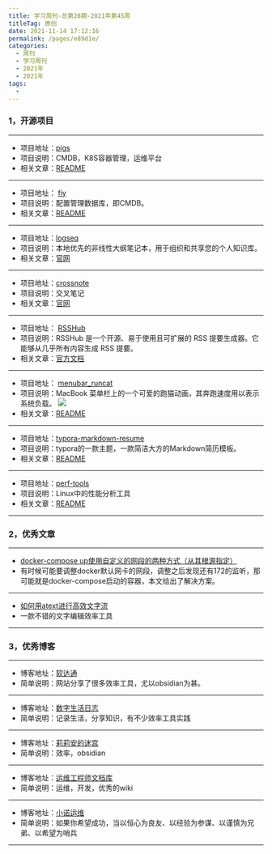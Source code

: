 ```yaml
---
title: 学习周刊-总第28期-2021年第45周
titleTag: 原创
date: 2021-11-14 17:12:16
permalink: /pages/e89d1e/
categories:
  - 周刊
  - 学习周刊
  - 2021年
  - 2021年
tags:
  - 
---
```


### **1，开源项目**

---

- 项目地址：[pigs](https://github.com/small-flying-pigs/pigs)
- 项目说明：CMDB，K8S容器管理，运维平台
- 相关文章：[README](https://github.com/small-flying-pigs/pigs/blob/master/README.md)

---

- 项目地址： [fiy](https://github.com/lanyulei/fiy)
- 项目说明：配置管理数据库，即CMDB。
- 相关文章：[README](https://github.com/lanyulei/fiy/blob/master/README.md)

---

- 项目地址：[logseq](https://github.com/logseq/logseq)
- 项目说明：本地优先的非线性大纲笔记本，用于组织和共享您的个人知识库。
- 相关文章：[官网](https://logseq.com/)

---

- 项目地址：[crossnote](https://github.com/0xGG/crossnote)
- 项目说明：交叉笔记
- 相关文章：[官网](https://crossnote.app/)

---

- 项目地址： [RSSHub](https://github.com/DIYgod/RSSHub)
- 项目说明：RSSHub 是一个开源、易于使用且可扩展的 RSS 提要生成器。它能够从几乎所有内容生成 RSS 提要。
- 相关文章：[官方文档](https://docs.rsshub.app/)

---

- 项目地址： [menubar_runcat](https://github.com/Kyome22/menubar_runcat)
- 项目说明：MacBook 菜单栏上的一个可爱的跑猫动画，其奔跑速度用以表示系统负载。
  ![](http://t.eryajf.net/imgs/2021/11/02585b519054c3bc.gif)
- 相关文章：[README](https://github.com/Kyome22/menubar_runcat/blob/master/README.md)

---

- 项目地址：[typora-markdown-resume](https://github.com/CodingDocs/typora-markdown-resume)
- 项目说明：typora的一款主题，一款简洁大方的Markdown简历模板。
- 相关文章：[README](https://github.com/CodingDocs/typora-markdown-resume/blob/master/README.md)

---

- 项目地址：[perf-tools](https://github.com/brendangregg/perf-tools)
- 项目说明：Linux中的性能分析工具
- 相关文章：[README](https://github.com/brendangregg/perf-tools/blob/master/README.md)

---



###  2，优秀文章

---

-  [docker-compose up使用自定义的网段的两种方式（从其根源指定）](https://www.cnblogs.com/lemon-le/p/10531449.html)
- 有时候可能要调整docker默认网卡的网段，调整之后发现还有172的监听，那可能就是docker-compose启动的容器，本文给出了解决方案。

----

-  [如何用atext进行高效文字流](https://www.jianshu.com/p/a9b9590d8c25)
- 一款不错的文字编辑效率工具

---

### **3，优秀博客**

---

- 博客地址：[软达通](https://cyddgh.github.io/)
- 简单说明：网站分享了很多效率工具，尤以obsidian为甚。

----

- 博客地址：[数字生活日志](https://mirtle.cn/)
- 简单说明：记录生活，分享知识，有不少效率工具实践

---

- 博客地址：[莉莉安的迷宫](https://lillian-who.github.io/)
- 简单说明：效率，obsidian

---

- 博客地址：[运维工程师文档库](https://www.ezops.cn/)
- 简单说明：运维，开发，优秀的wiki

---

- 博客地址：[小诺运维](https://opstand.gitee.io/)
- 简单说明：如果你希望成功，当以恒心为良友、以经验为参谋、以谨慎为兄弟、以希望为哨兵

---